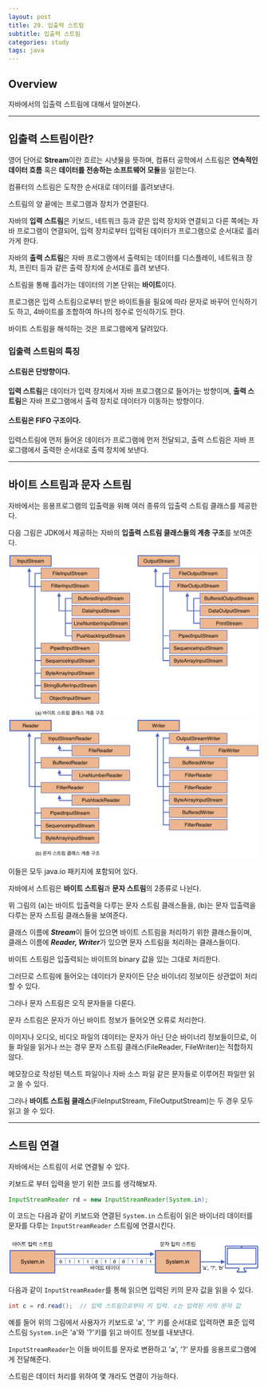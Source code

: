 ```yaml
---
layout: post
title: 29. 입출력 스트림
subtitle: 입출력 스트림
categories: study
tags: java
---
```


## Overview

자바에서의 입출력 스트림에 대해서 알아본다.

***

## 입출력 스트림이란?

영어 단어로 **Stream**이란 흐르는 시냇물을 뜻하며, 컴퓨터 공학에서 스트림은 **연속적인 데이터 흐름** 혹은 **데이터를 전송하는 소프트웨어 모듈**을 일컫는다.

컴퓨터의 스트림은 도착한 순서대로 데이터를 흘려보낸다.

스트림의 양 끝에는 프로그램과 장치가 연결된다.

자바의 **입력 스트림**은 키보드, 네트워크 등과 같은 입력 장치와 연결되고 다른 쪽에는 자바 프로그램이 연결되어, 입력 장치로부터 입력된 데이터가 프로그램으로 순서대로 흘러가게 한다.

자바의 **출력 스트림**은 자바 프로그램에서 출력되는 데이터를 디스플레이, 네트워크 장치, 프린터 등과 같은 출력 장치에 순서대로 흘려 보낸다.

스트림을 통해 흘러가는 데이터의 기본 단위는 **바이트**이다.

프로그램은 입력 스트림으로부터 받은 바이트들을 필요에 따라 문자로 바꾸어 인식하기도 하고, 4바이트를 조합하여 하나의 정수로 인식하기도 한다.

바이트 스트림을 해석하는 것은 프로그램에게 달려있다.

### 입출력 스트림의 특징

#### 스트림은 단방향이다.

**입력 스트림**은 데이터가 입력 장치에서 자바 프로그램으로 들어가는 방향이며, **출력 스트림**은 자바 프로그램에서 출력 장치로 데이터가 이동하는 방향이다.

#### 스트림은 FIFO 구조이다.

입력스트림에 먼저 들어온 데이터가 프로그램에 먼저 전달되고, 출력 스트림은 자바 프로그램에서 출력한 순서대로 출력 장치에 보낸다.

***

## 바이트 스트림과 문자 스트림

자바에서는 응용프로그램의 입출력을 위해 여러 종류의 입출력 스트림 클래스를 제공한다.

다음 그림은 JDK에서 제공하는 자바의 **입출력 스트림 클래스들의 계층 구조**를 보여준다.

![JDK에서 제공하는 자바의 입출력 스트림 클래스 계층구조 a](/assets/img/study/java/190904_fig_01.png "JDK에서 제공하는 자바의 입출력 스트림 클래스 계층구조 a")
![JDK에서 제공하는 자바의 입출력 스트림 클래스 계층구조 b](/assets/img/study/java/190904_fig_02.png "JDK에서 제공하는 자바의 입출력 스트림 클래스 계층구조 b")

이들은 모두 java.io 패키지에 포함되어 있다.

자바에서 스트림은 **바이트 스트림**과 **문자 스트림**의 2종류로 나뉜다.

위 그림의 (a)는 바이트 입출력을 다루는 문자 스트림 클래스들을, (b)는 문자 입출력을 다루는 문자 스트림 클래스들을 보여준다.

클래스 이름에 ***Stream***이 들어 있으면 바이트 스트림을 처리하기 위한 클래스들이며, 클래스 이름에 ***Reader, Writer***가 있으면 문자 스트림을 처리하는 클래스들이다.

바이트 스트림은 입출력되는 바이트의 binary 값을 있는 그대로 처리한다.

그러므로 스트림에 들어오는 데이터가 문자이든 단순 바이너리 정보이든 상관없이 처리할 수 있다.

그러나 문자 스트림은 오직 문자들을 다룬다.

문자 스트림은 문자가 아닌 바이트 정보가 들어오면 오류로 처리한다.

이미지나 오디오, 비디오 파일의 데이터는 문자가 아닌 단순 바이너리 정보들이므로, 이들 파일을 읽거나 쓰는 경우 문자 스트림 클래스(FileReader, FileWriter)는 적합하지 않다.

메모장으로 작성된 텍스트 파일이나 자바 소스 파일 같은 문자들로 이루어진 파일만 읽고 쓸 수 있다.

그러나 **바이트 스트림 클래스**(FileInputStream, FileOutputStream)는 두 경우 모두 읽고 쓸 수 있다.

***

## 스트림 연결

자바에서는 스트림이 서로 연결될 수 있다.

키보드로 부터 입력을 받기 위한 코드를 생각해보자.

```java
InputStreamReader rd = new InputStreamReader(System.in);
```

이 코드는 다음과 같이 키보드와 연결된 `System.in` 스트림이 읽은 바이너리 데이터를 문자를 다루는 `InputStreamReader` 스트림에 연결시킨다.

![키 입력 스트림에 문자스트림 연결](/assets/img/study/java/190904_fig_03.png "키 입력 스트림에 문자스트림 연결")

다음과 같이 `InputStreamReader`를 통해 읽으면 입력된 키의 문자 값을 읽을 수 있다.

```java
int c = rd.read();  // 입력 스트림으로부터 키 입력. c는 입력된 키의 문자 값
```

예를 들어 위의 그림에서 사용자가 키보드로 'a', '?' 키를 순서대로 입력하면 표준 입력 스트림 `System.in`은 'a'와 '?'키를 읽고 바이트 정보를 내보낸다.

`InputStreamReader`는 이들 바이트를 문자로 변환하고 'a', '?' 문자를 응용프로그램에게 전달해준다.

스트림은 데이터 처리를 위하여 몇 개라도 연결이 가능하다.

